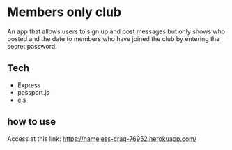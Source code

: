 # Members only club
An app that allows users to sign up and post messages but only shows who posted and the date to members who have joined the club by entering the secret password.

## Tech
- Express
- passport.js
- ejs

## how to use
Access at this link: https://nameless-crag-76952.herokuapp.com/